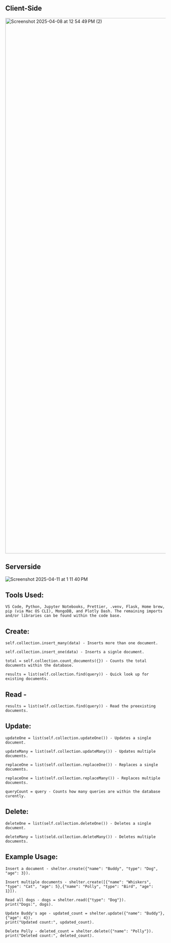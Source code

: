 ## Client-Side
<img width="1680" alt="Screenshot 2025-04-08 at 12 54 49 PM (2)" src="https://github.com/user-attachments/assets/98253f05-3fad-49ff-ba9a-105dcbe2e419" />

## Serverside
![Screenshot 2025-04-11 at 1 11 40 PM](https://github.com/user-attachments/assets/0322284c-1345-45be-9e9f-2f4b048e0e82)



## Tools Used:
    VS Code, Python, Jupyter Notebooks, Prettier, .venv, Flask, Home brew, pip (via Mac OS CLI), MongoDB, and Plotly Dash. The remaining imports and/or libraries can be found within the code base.

## Create:
    self.collection.insert_many(data) - Inserts more than one document.
    
    self.collection.insert_one(data) - Inserts a signle document.
    
    total = self.collection.count_documents({}) - Counts the total documents within the database.
    
    results = list(self.collection.find(query)) - Quick look up for existing documents.
    
## Read -
    results = list(self.collection.find(query)) - Read the preexisting documents.

## Update:
    updateOne = list(self.collection.updateOne()) - Updates a single document.
    
    updateMany = list(self.collection.updateMany()) - Updates multiple documents.
    
    replaceOne = list(self.collection.replaceOne()) - Replaces a single documents.
    
    replaceOne = list(self.collection.replaceMany()) - Replaces multiple documents. 
    
    queryCount = query - Counts how many queries are within the database curently.

## Delete:
    deleteOne = list(self.collection.deleteOne()) - Deletes a single document.
    
    deleteMany = list(seld.collection.deleteMany()) - Deletes multiple documents.
    
## Example Usage:
    Insert a document - shelter.create({"name": "Buddy", "type": "Dog", "age": 3}).
    
    Insert multiple documents - shelter.create([{"name": "Whiskers", "type": "Cat", "age": 5},{"name": "Polly", "type": "Bird", "age": 1}]).
    
    Read all dogs - dogs = shelter.read({"type": "Dog"}).
    print("Dogs:", dogs).

    Update Buddy's age - updated_count = shelter.update({"name": "Buddy"}, {"age": 4}).
    print("Updated count:", updated_count).

    Delete Polly - deleted_count = shelter.delete({"name": "Polly"}).
    print("Deleted count:", deleted_count).
    


